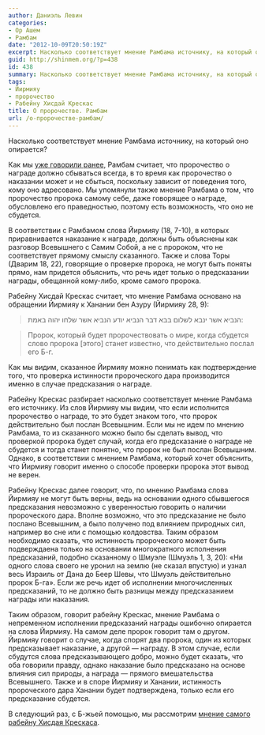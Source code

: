 ```yaml
---
author: Даниэль Левин
categories:
- Ор Ашем
- Рамбам
date: "2012-10-09T20:50:19Z"
excerpt: Насколько соответствует мнение Рамбама источнику, на который оно опирается?
guid: http://shinmem.org/?p=438
id: 438
summary: Насколько соответствует мнение Рамбама источнику, на который оно опирается?
tags:
- Йирмияу
- пророчество
- Рабейну Хисдай Крескас
title: О пророчестве. Рамбам
url: /о-пророчестве-рамбам/
---
```

Насколько соответствует мнение Рамбама источнику, на который оно опирается?<!--more-->

Как мы [уже говорили ранее](http://shinmem.org/blog/post/%d0%be-%d0%bf%d1%80%d0%be%d1%80%d0%be%d1%87%d0%b5%d1%81%d1%82%d0%b2%d0%b5-%d0%bf%d1%80%d0%be%d0%b1%d0%bb%d0%b5%d0%bc%d0%b0), Рамбам считает, что пророчество о награде должно сбываться всегда, в то время как пророчество о наказании может и не сбыться, поскольку зависит от поведения того, кому оно адресовано. Мы упомянули также мнение Рамбама о том, что пророчество пророка самому себе, даже говорящее о награде, обусловлено его праведностью, поэтому есть возможность, что оно не сбудется. 

В соответствии с Рамбамом слова Йирмияу (18, 7-10), в которых приравнивается наказание к награде, должны быть объяснены как разговор Всевышнего с Самим Собой, а не с пророком, что не соответствует прямому смыслу сказанного. Также и слова Торы (Дварим 18, 22), говорящие о проверке пророка, не могут быть поняты прямо, нам придется объяснить, что речь идет только о предсказании награды, обещанной кому-либо, кроме самого пророка. 

Рабейну Хисдай Крескас считает, что мнение Рамбама основано на обращении Йирмияу к Ханании бен Азуру (Йирмияу 28, 9): 

> הנביא אשר ינבא לשלום בבא דבר הנביא יודע הנביא אשר שלחו יהוה באמת:

> Пророк, который будет пророчествовать о мире, когда сбудется слово пророка [этого] станет известно, что действительно послал его Б-г.

Как мы видим, сказанное Йирмияу можно понимать как подтверждение того, что проверка истинности пророческого дара производится именно в случае предсказания о награде. 

Рабейну Крескас разбирает насколько соответствует мнение Рамбама его источнику. Из слов Йирмияу мы видим, что если исполнится пророчество о награде, то это будет знаком того, что пророк действительно был послан Всевышним. Если мы не идем по мнению Рамбама, то из сказанного можно было бы сделать вывод, что проверкой пророка будет случай, когда его предсказание о награде не сбудется и тогда станет понятно, что пророк не был послан Всевышним. Однако, в соответствии с мнением Рамбама, который хочет объяснить, что Йирмияу говорит именно о способе проверки пророка этот вывод не верен. 

Рабейну Крескас далее говорит, что, по мнению Рамбама слова Йирмияу не могут быть верны, ведь на основании одного сбывшегося предсказания невозможно с уверенностью говорить о наличии пророческого дара. Вполне возможно, что это предсказание не было послано Всевышним, а было получено под влиянием природных сил, например во сне или с помощью колдовства. Таким образом необходимо сказать, что истинность пророческого может быть подверждаена только на основании многократного исполнения предсказаний, подобно сказанному о Шмуэле (Шмуэль 1, 3, 20): «Ни одного слова своего не уронил на землю (не сказал впустую) и узнал весь Израиль от Дана до Беер Шевы, что Шмуэль действительно пророк Б-га». Если же речь идет об исполнении многочисленных предсказаний, то не должно быть разницы между предсказанием награды или наказания. 

Таким образом, говорит рабейну Крескас, мнение Рамбама о непременном исполнении предсказаний награды ошибочно опирается на слова Йирмияу. На самом деле пророк говорит там о другом. Йирмияу говорит о случае, когда спорят два пророка, один из которых предсказывает наказание, а другой — награду. В этом случае, если сбудутся слова предсказывающего добро, можно будет сказать, что оба говорили правду, однако наказание было предсказано на основе влияния сил природы, а награда — прямого вмешательства Всевышнего. Также и в споре Йирмияу и Ханании, истинность пророческого дара Ханании будет подтверждена, только если его предсказание сбудется. 

В следующий раз, с Б-жьей помощью, мы рассмотрим [мнение самого рабейну Хисдая Крескаса](http://shinmem.org/blog/post/%d0%bf%d1%80%d0%be%d1%80%d0%be%d1%87%d0%b5%d1%81%d1%82%d0%b2%d0%be-%d1%80%d0%b0%d0%b1%d0%b5%d0%b9%d0%bd%d1%83-%d1%85%d0%b8%d1%81%d0%b4%d0%b0%d0%b9-%d0%ba%d1%80%d0%b5%d1%81%d0%ba%d0%b0%d1%81 "Пророчество. Рабейну Хисдай Крескас").